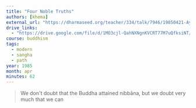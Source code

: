 ```yaml
---
title: "Four Noble Truths"
authors: [khema]
external_url: "https://dharmaseed.org/teacher/334/talk/7946/19850421-Ayya_Khema-KA-four_noble_truths_21_4_85_y_m_b_a_nugegoda-7946.mp3"
drive_links:
  - "https://drive.google.com/file/d/1MO3cjl-QahNXNgnKVCRT77M7uQfksiNT/view?usp=drivesdk"
course: buddhism
tags:
  - modern
  - sangha
  - path
year: 1985
month: apr
minutes: 62
---
```


> We don't doubt that the Buddha attained nibbāna, but we doubt very much that we can

